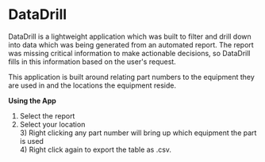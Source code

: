 # DataDrill

DataDrill is a lightweight application which was built to filter and drill down into data which was being generated from an automated report. The report was missing critical information to make actionable decisions, so DataDrill fills in this information based on the user's request.

This application is built around relating part numbers to the equipment they are used in and the locations the equipment reside.

<b> Using the App </b>
  1) Select the report<br>
  2) Select your location <br>
      3) Right clicking any part number will bring up which equipment the part is used<br>
      4) Right click again to export the table as .csv.<br>
